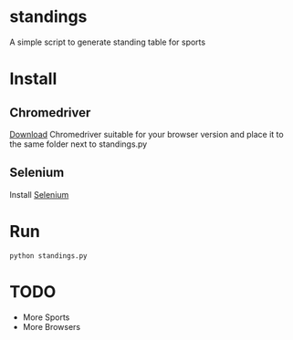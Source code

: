 # standings
A simple script to generate standing table for sports

# Install

## Chromedriver
[Download](https://sites.google.com/a/chromium.org/chromedriver/downloads) Chromedriver suitable for your browser version and place it to the same folder next to standings.py

## Selenium
Install [Selenium](https://pypi.org/project/selenium/)

# Run

```
python standings.py
```

# TODO
- More Sports
- More Browsers
